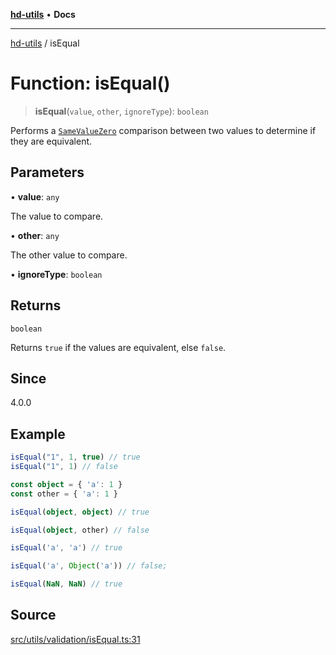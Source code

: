 [**hd-utils**](../README.md) • **Docs**

***

[hd-utils](../globals.md) / isEqual

# Function: isEqual()

> **isEqual**(`value`, `other`, `ignoreType`): `boolean`

Performs a
[`SameValueZero`](http://ecma-international.org/ecma-262/7.0/#sec-samevaluezero)
comparison between two values to determine if they are equivalent.

## Parameters

• **value**: `any`

The value to compare.

• **other**: `any`

The other value to compare.

• **ignoreType**: `boolean`

## Returns

`boolean`

Returns `true` if the values are equivalent, else `false`.

## Since

4.0.0

## Example

```ts
isEqual("1", 1, true) // true
isEqual("1", 1) // false

const object = { 'a': 1 }
const other = { 'a': 1 }

isEqual(object, object) // true

isEqual(object, other) // false

isEqual('a', 'a') // true

isEqual('a', Object('a')) // false;

isEqual(NaN, NaN) // true
```

## Source

[src/utils/validation/isEqual.ts:31](https://github.com/AhmadHddad/h-utils/blob/b1dfa95e218c9605f39fc234662ef50e62fadcb8/src/utils/validation/isEqual.ts#L31)
